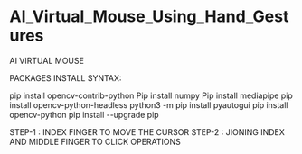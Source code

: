 # AI_Virtual_Mouse_Using_Hand_Gestures
AI VIRTUAL MOUSE

PACKAGES INSTALL SYNTAX:

pip install opencv-contrib-python
Pip install numpy
Pip install mediapipe
pip install opencv-python-headless
python3 -m pip install pyautogui
pip install opencv-python
pip install --upgrade pip

STEP-1 : INDEX FINGER TO MOVE THE CURSOR
STEP-2 : JIONING INDEX AND MIDDLE FINGER TO CLICK OPERATIONS

